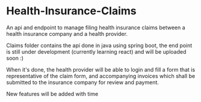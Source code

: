 # Health-Insurance-Claims
An api and endpoint to manage filing health insurance claims between a health insurance company and a health provider.

Claims folder contains the api done in java using spring boot, the end point is still under development (currently learning react) and will be uploaded soon :)

When it's done, the health provider will be able to login and fill a form that is representative of the claim form, and accompanying invoices which shall be submitted to the insurance company for review and payment. 

New features will be added with time

